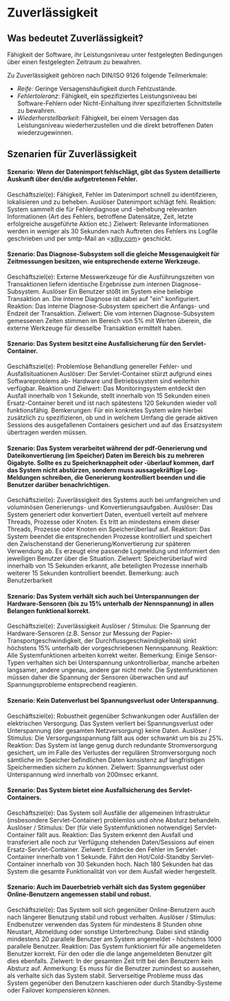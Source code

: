 
# Zuverlässigkeit

## Was bedeutet Zuverlässigkeit?
Fähigkeit der Software, ihr Leistungsniveau unter festgelegten Bedingungen über einen festgelegten Zeitraum zu bewahren.

Zu Zuverlässigkeit gehören nach DIN/ISO 9126 folgende Teilmerkmale:
* _Reife_: Geringe Versagenshäufigkeit durch Fehlzustände.
* _Fehlertoleranz_: Fähigkeit, ein spezifiziertes Leistungsniveau bei Software-Fehlern oder Nicht-Einhaltung ihrer spezifizierten Schnittstelle zu bewahren.
* _Wiederherstellbarkeit_: Fähigkeit, bei einem Versagen das Leistungsniveau wiederherzustellen und die direkt betroffenen Daten wiederzugewinnen.




## Szenarien für Zuverlässigkeit

#### Szenario: Wenn der Datenimport fehlschlägt, gibt das System detaillierte Auskunft über den/die aufgetretenen Fehler. 

Geschäftsziel(e):
Fähigkeit, Fehler im Datenimport schnell zu identifzieren, lokalisieren und zu beheben.
Auslöser
Datenimport schlägt fehl.
Reaktion:
System sammelt die für Fehlerdiagnose und -behebung relevanten Informationen (Art des Fehlers, betroffene Datensätze, Zeit, letzte erfolgreiche ausgeführte Aktion etc.)
Zielwert:
Relevante Informationen werden in weniger als 30 Sekunden nach Auftreten des Fehlers ins Logfile geschrieben und per smtp-Mail an <[x@y.com](mailto:x@y.com)> geschickt.

#### Szenario: Das Diagnose-Subsystem soll die gleiche Messgenauigkeit für Zeitmessungen besitzen, wie entsprechende externe Werkzeuge. 

Geschäftsziel(e):
Externe Messwerkzeuge für die Ausführungszeiten von Transaktionen liefern identische Ergebnisse zum internen Diagnose-Subsystem.
Auslöser
Ein Benutzer stößt im System eine beliebige Transaktion an. Die interne Diagnose ist dabei auf "ein" konfiguriert.
Reaktion:
Das interne Diagnose-Subsystem speichert die Anfangs- und Endzeit der Transaktion.
Zielwert:
Die vom internen Diagnose-Subsystem gemessenen Zeiten stimmen im Bereich von 5% mit Werten überein, die externe Werkzeuge für diesselbe Transaktion ermittelt haben.


#### Szenario: Das System besitzt eine Ausfallsicherung für den Servlet-Container. 

Geschäftsziel(e):
Problemlose Behandlung genereller Fehler- und Ausfallsituationen
Auslöser:
Der Servlet-Container stürzt aufgrund eines Softwareproblems ab-
Hardware und Betriebssystem sind weiterhin verfügbar. 
Reaktion und Zielwert:
Das Monitoringsystem entdeckt den Ausfall innerhalb von 1 Sekunde, stellt innerhalb von 15 Sekunden einen Ersatz-Container bereit und ist nach spätestens 120 Sekunden wieder voll funktionsfähig.
Bemkerungen:
Für ein konkretes System wäre hierbei zusätzlich zu spezifizieren, ob und in welchem Umfang die gerade aktiven Sessions des ausgefallenen Containers gesichert und auf das Ersatzsystem übertragen werden müssen.


#### Szenario: Das System verarbeitet während der pdf-Generierung und Dateikonvertierung (im Speicher) Daten im Bereich bis zu mehreren Gigabyte. Sollte es zu Speicherknappheit oder -überlauf kommen, darf das System nicht abstürzen, sondern muss aussagekräftige Log-Meldungen schreiben, die Generierung kontrolliert beenden und die Benutzer darüber benachrichtigen. 

Geschäftsziel(e):
Zuverlässigkeit des Systems auch bei umfangreichen und voluminösen Generierungs- und Konvertierungsaufgaben.
Auslöser:
Das System generiert oder konvertiert Daten, eventuell verteilt auf mehrere Threads, Prozesse oder Knoten. Es tritt an mindestens einem dieser Threads, Prozesse oder Knoten ein Speicherüberlauf auf.
Reaktion:
Das System beendet die entsprechenden Prozesse kontrolliert und speichert den Zwischenstand der Generierung/Konvertierung zur späteren Verwendung ab. Es erzeugt eine passende Logmeldung und informiert den jeweiligen Benutzer über die Situation. 
Zielwert:
Speicherüberlauf wird innerhalb von 15 Sekunden erkannt, alle beteiligten Prozesse innerhalb weiterer 15 Sekunden kontrolliert beendet.
Bemerkung: auch Benutzerbarkeit

#### Szenario: Das System verhält sich auch bei Unterspannungen der Hardware-Sensoren (bis zu 15% unterhalb der Nennspannung) in allen Belangen funktional korrekt. 

Geschäftsziel(e):
Zuverlässigkeit
Auslöser / Stimulus:
Die Spannung der Hardware-Sensoren (z.B. Sensor zur Messung der Papier-Transportgeschwindigkeit, der Durchflussgeschwindigkeitoä) sinkt höchstens 15% unterhalb der vorgeschriebenen Nennspannung.
Reaktion:
Alle Systemfunktionen arbeiten korrekt weiter.
Bemerkung: Einige Sensor-Typen verhalten sich bei Unterspannung unkontrollierbar, manche arbeiten langsamer, andere ungenau, andere gar nicht mehr. Die Systemfunktionen müssen daher die Spannung der Sensoren überwachen und auf Spannungsprobleme entsprechend reagieren.

#### Szenario: Kein Datenverlust bei Spannungsverlust oder Unterspannung. 

Geschäftsziel(e):
Robustheit gegenüber Schwankungen oder Ausfällen der elektrischen Versorgung. Das System verliert bei Spannungsverlust oder Unterspannung (der gesamten Netzversorgung) keine Daten.
Auslöser / Stimulus:
Die Versorgungsspannung fällt aus oder schwankt um bis zu 25%.
Reaktion:
Das System ist lange genug durch redundante Stromversorgung gesichert, um im Falle des Verlustes der regulären Stromversorgung noch sämtliche im Speicher befindlichen Daten konsistenz auf langfristigen Speichermedien sichern zu können.
Zielwert:
Spannungsverlust oder Unterspannung wird innerhalb von 200msec erkannt.


#### Szenario: Das System bietet eine Ausfallsicherung des Servlet-Containers. 

Geschäftsziel(e):
Das System soll Ausfälle der allgemeinen Infrastruktur (insbesondere Servlet-Container) problemlos und ohne Absturz behandeln.
Auslöser / Stimulus:
Der (für viele Systemfunktionen notwendige) Servlet-Container fällt aus.
Reaktion:
Das System erkennt den Ausfall und transferiert alle noch zur Verfügung stehenden Daten/Sessions auf einen Ersatz-Servlet-Container.
Zielwert:
Entdecke den Fehler im Servlet-Container innerhalb von 1 Sekunde.
Fährt den Hot/Cold-Standby Servlet-Container innerhalb von 30 Sekunden hoch.
Nach 180 Sekunden hat das System die gesamte Funktionalität von vor dem Ausfall wieder hergestellt. 


#### Szenario: Auch im Dauerbetrieb verhält sich das System gegenüber Online-Benutzern angemessen stabil und robust.

Geschäftsziel(e):
Das System soll sich gegenüber Online-Benutzern auch nach längerer Benutzung stabil und robust verhalten. 
Auslöser / Stimulus:
Endbenutzer verwenden das System für mindestens 8 Stunden ohne Neustart, Abmeldung oder sonstige Unterbrechung.
Dabei sind ständig mindestens 20 parallele Benutzer am System angemeldet - höchstens 1000 parallele Benutzer.
Reaktion:
Das System funktioniert für alle angemeldeten Benutzer korrekt.
Für den oder die die lange angemeldeten Benutzer gilt dies ebenfalls.
Zielwert:
In der gesamten Zeit tritt bei den Benutzern kein Absturz auf.
Anmerkung: Es muss für die Benutzer zumindest so aussehen, als verhalte sich das System stabil. Serverseitige Probleme muss das System gegenüber den Benutzern kaschieren oder durch Standby-Systeme oder Failover kompensieren können.


